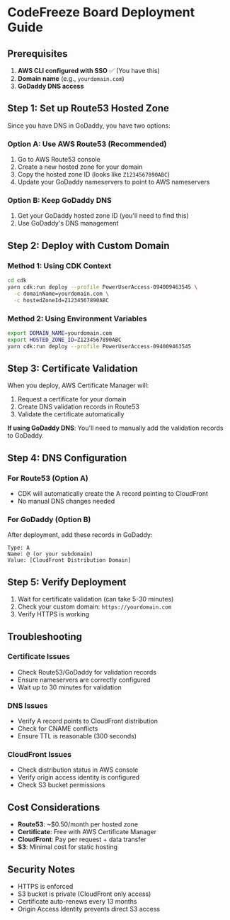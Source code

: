 # CodeFreeze Board Deployment Guide

## Prerequisites

1. **AWS CLI configured with SSO** ✅ (You have this)
2. **Domain name** (e.g., `yourdomain.com`)
3. **GoDaddy DNS access**

## Step 1: Set up Route53 Hosted Zone

Since you have DNS in GoDaddy, you have two options:

### Option A: Use AWS Route53 (Recommended)
1. Go to AWS Route53 console
2. Create a new hosted zone for your domain
3. Copy the hosted zone ID (looks like `Z1234567890ABC`)
4. Update your GoDaddy nameservers to point to AWS nameservers

### Option B: Keep GoDaddy DNS
1. Get your GoDaddy hosted zone ID (you'll need to find this)
2. Use GoDaddy's DNS management

## Step 2: Deploy with Custom Domain

### Method 1: Using CDK Context
```bash
cd cdk
yarn cdk:run deploy --profile PowerUserAccess-094009463545 \
  -c domainName=yourdomain.com \
  -c hostedZoneId=Z1234567890ABC
```

### Method 2: Using Environment Variables
```bash
export DOMAIN_NAME=yourdomain.com
export HOSTED_ZONE_ID=Z1234567890ABC
yarn cdk:run deploy --profile PowerUserAccess-094009463545
```

## Step 3: Certificate Validation

When you deploy, AWS Certificate Manager will:
1. Request a certificate for your domain
2. Create DNS validation records in Route53
3. Validate the certificate automatically

**If using GoDaddy DNS**: You'll need to manually add the validation records to GoDaddy.

## Step 4: DNS Configuration

### For Route53 (Option A)
- CDK will automatically create the A record pointing to CloudFront
- No manual DNS changes needed

### For GoDaddy (Option B)
After deployment, add these records in GoDaddy:
```
Type: A
Name: @ (or your subdomain)
Value: [CloudFront Distribution Domain]
```

## Step 5: Verify Deployment

1. Wait for certificate validation (can take 5-30 minutes)
2. Check your custom domain: `https://yourdomain.com`
3. Verify HTTPS is working

## Troubleshooting

### Certificate Issues
- Check Route53/GoDaddy for validation records
- Ensure nameservers are correctly configured
- Wait up to 30 minutes for validation

### DNS Issues
- Verify A record points to CloudFront distribution
- Check for CNAME conflicts
- Ensure TTL is reasonable (300 seconds)

### CloudFront Issues
- Check distribution status in AWS console
- Verify origin access identity is configured
- Check S3 bucket permissions

## Cost Considerations

- **Route53**: ~$0.50/month per hosted zone
- **Certificate**: Free with AWS Certificate Manager
- **CloudFront**: Pay per request + data transfer
- **S3**: Minimal cost for static hosting

## Security Notes

- HTTPS is enforced
- S3 bucket is private (CloudFront only access)
- Certificate auto-renews every 13 months
- Origin Access Identity prevents direct S3 access 